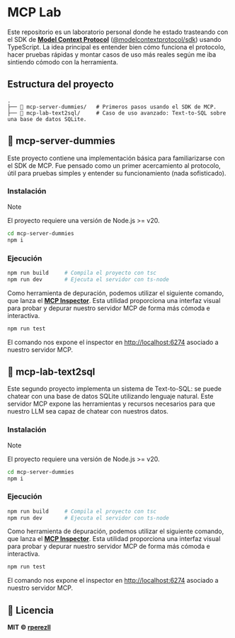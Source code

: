 # MCP Lab

Este repositorio es un laboratorio personal donde he estado trasteando con el SDK de [**Model Context Protocol**](https://modelcontextprotocol.io/introduction) ([@modelcontextprotocol/sdk](https://github.com/modelcontextprotocol/typescript-sdk)) usando TypeScript. La idea principal es entender bien cómo funciona el protocolo, hacer pruebas rápidas y montar casos de uso más reales según me iba sintiendo cómodo con la herramienta.

## Estructura del proyecto

```text
.
├── 📂 mcp-server-dummies/   # Primeros pasos usando el SDK de MCP.
├── 📂 mcp-lab-text2sql/     # Caso de uso avanzado: Text-to-SQL sobre una base de datos SQLite.
```

## 🧪 mcp-server-dummies

Este proyecto contiene una implementación básica para familiarizarse con el SDK de MCP. Fue pensado como un primer acercamiento al protocolo, útil para pruebas simples y entender su funcionamiento (nada sofisticado).

### Instalación

> [!NOTE] 
> El proyecto requiere una versión de Node.js >= v20.

```bash
cd mcp-server-dummies
npm i
```

### Ejecución

```bash
npm run build     # Compila el proyecto con tsc
npm run dev       # Ejecuta el servidor con ts-node
```

Como herramienta de depuración, podemos utilizar el siguiente comando, que lanza el [**MCP Inspector**](https://github.com/modelcontextprotocol/inspector). Esta utilidad proporciona una interfaz visual para probar y depurar nuestro servidor MCP de forma más cómoda e interactiva.

```bash
npm run test
```

El comando nos expone el inspector en [http://localhost:6274](http://localhost:6274) asociado a nuestro servidor MCP.

## 💬 mcp-lab-text2sql

Este segundo proyecto implementa un sistema de Text-to-SQL: se puede chatear con una base de datos SQLite utilizando lenguaje natural. Este servidor MCP expone las herramientas y recursos necesarios para que nuestro LLM sea capaz de chatear con nuestros datos.

### Instalación

> [!NOTE] 
> El proyecto requiere una versión de Node.js >= v20.

```bash
cd mcp-server-dummies
npm i
```

### Ejecución

```bash
npm run build     # Compila el proyecto con tsc
npm run dev       # Ejecuta el servidor con ts-node
```

Como herramienta de depuración, podemos utilizar el siguiente comando, que lanza el [**MCP Inspector**](https://github.com/modelcontextprotocol/inspector). Esta utilidad proporciona una interfaz visual para probar y depurar nuestro servidor MCP de forma más cómoda e interactiva.

```bash
npm run test
```

El comando nos expone el inspector en [http://localhost:6274](http://localhost:6274) asociado a nuestro servidor MCP.

## 📄 Licencia

**MIT © [rperezll](https://github.com/rperezll)**